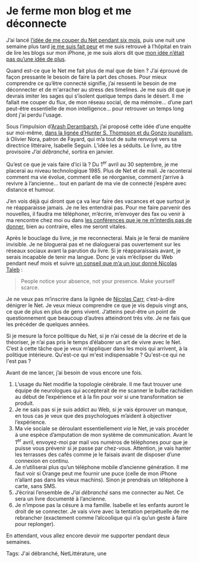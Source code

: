# Je ferme mon blog et me déconnecte

J’ai lancé [l’idée de me couper du Net pendant six mois](/2011/02/08/deux-idees-de-textes-longs/), puis une nuit une semaine plus tard [je me suis fait peur](/2011/02/14/une-frayeur-dans-la-nuit/) et me suis retrouvé à l’hôpital en train de lire les blogs sur mon iPhone, je me suis alors dit que [mon idée n’était pas qu’une idée de plus](/id/).

Quand est-ce que le Net me fait plus de mal que de bien ? J’ai éprouvé de façon pressante le besoin de faire la part des choses. Pour mieux comprendre ce qu’être connecté signifie, j’ai ressenti le besoin de me déconnecter et de m'arracher au stress des timelines. Je me suis dit que je devrais imiter les sages qui s’isolent quelque temps dans le désert. Il me fallait me couper du flux, de mon réseau social, de ma mémoire… d’une part peut-être essentielle de mon intelligence... pour retrouver un temps long dont j'ai perdu l'usage.

Sous l’impulsion d’[Arash Derambarsh](http://www.arashderambarsh.com/), j’ai proposé cette idée d’une enquête sur moi-même, [dans la lignée d’Hunter S. Thompson et du Gonzo jounalism](/2009/03/01/narrative-nonfiction/), à Olivier Nora, patron de Fayard, qui m’a tout de suite renvoyé vers sa directrice littéraire, Isabelle Seguin. L’idée les a séduits. Le livre, au titre provisoire *J’ai débranché*, sortira en janvier.

Qu’est ce que je vais faire d’ici là ? Du 1<sup>er</sup> avril au 30 septembre, je me placerai au niveau technologique 1985. Plus de Net et de mail. Je raconterai comment ma vie évolue, comment elle se réorganise, comment j’arrive à revivre à l’ancienne… tout en parlant de ma vie de connecté j’espère avec distance et humour.

J’en vois déjà qui diront que ça va leur faire des vacances et que surtout je ne réapparaisse jamais. Je ne les entendrai pas. Pour me faire parvenir des nouvelles, il faudra me téléphoner, m’écrire, m’envoyer des fax ou venir à ma rencontre chez moi ou dans [les conférences que je ne m’interdis pas de donner](/tag/conf/), bien au contraire, elles me seront vitales.

Après le bouclage du livre, je me reconnecterai. Mais je le ferai de manière invisible. Je ne bloguerai pas et ne dialoguerai pas ouvertement sur les réseaux sociaux avant la parution du livre. Si je réapparaissais avant, je serais incapable de tenir ma langue. Donc je vais m’éclipser du Web pendant neuf mois et suivre [un conseil que m’a un jour donné Nicolas Taleb](/2007/09/03/conversation-avec-taleb/) :

> People notice your absence, not your presence. Make yourself scarce.

Je ne veux pas m’inscrire dans la lignée de [Nicolas Carr](http://en.wikipedia.org/wiki/Nicholas_G._Carr), c’est-à-dire dénigrer le Net. Je veux mieux comprendre ce que je vis depuis vingt ans, ce que de plus en plus de gens vivent. J’atteins peut-être un point de questionnement que beaucoup d’autres atteindront très vite. Je ne fais que les précéder de quelques années.

Si je mesure la force politique du Net, si je n’ai cessé de la décrire et de la théoriser, je n’ai pas pris le temps d’élaborer un art de vivre avec le Net. C’est à cette tâche que je veux m’appliquer dans les mois qui arrivent, à la politique intérieure. Qu'est-ce qui m'est indispensable ? Qu'est-ce qui ne l'est pas ?

Avant de me lancer, j’ai besoin de vous encore une fois.

1. L’usage du Net modifie la topologie cérébrale. Il me faut trouver une équipe de neurologues qui accepterait de me scanner le bulbe rachidien au début de l’expérience et à la fin pour voir si une transformation se produit.
2. Je ne sais pas si je suis addict au Web, si je vais éprouver un manque, en tous cas je veux que des psychologues m’aident à objectiver l’expérience.
3. Ma vie sociale se déroulant essentiellement *via* le Net, je vais procéder à une espèce d’amputation de mon système de communication. Avant le 1<sup>er</sup> avril, envoyez-moi par mail vos numéros de téléphones pour que je puisse vous prévenir si je passe par chez-vous. Attention, je vais hanter les terrasses des cafés comme je le faisais avant de disposer d’une connexion en continu.
4. Je n’utiliserai plus qu’un téléphone mobile d’ancienne génération. Il me faut voir si Orange peut me fournir une puce (celle de mon iPhone n’allant pas dans les vieux machins). Sinon je prendrais un téléphone à carte, sans SMS.
5. J’écrirai l’ensemble de *J’ai débranché* sans me connecter au Net. Ce sera un livre documenté à l’ancienne.
6. Je n’impose pas la césure à ma famille. Isabelle et les enfants auront le droit de se connecter. Je vais vivre avec la tentation perpétuelle de me rebrancher (exactement comme l’alcoolique qui n’a qu’un geste à faire pour replonger).

En attendant, vous allez encore devoir me supporter pendant deux semaines.

Tags: J'ai débranché, NetLittérature, une